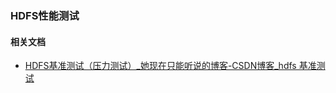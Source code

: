 ### HDFS性能测试







#### 相关文档

- [HDFS基准测试（压力测试）_她现在只能听说的博客-CSDN博客_hdfs 基准测试](https://blog.csdn.net/weixin_47878012/article/details/122398666)
